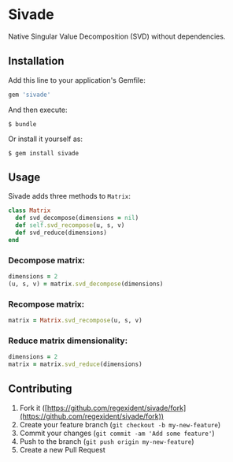 # Sivade

Native Singular Value Decomposition (SVD) without dependencies.

## Installation

Add this line to your application's Gemfile:

```ruby
gem 'sivade'
```

And then execute:

    $ bundle

Or install it yourself as:

    $ gem install sivade
    
## Usage

Sivade adds three methods to `Matrix`:

```ruby
class Matrix
  def svd_decompose(dimensions = nil)
  def self.svd_recompose(u, s, v)
  def svd_reduce(dimensions)
end
```

### Decompose matrix:

```ruby
dimensions = 2
(u, s, v) = matrix.svd_decompose(dimensions)
```

### Recompose matrix:

```ruby
matrix = Matrix.svd_recompose(u, s, v)
```

### Reduce matrix dimensionality:

```ruby
dimensions = 2
matrix = matrix.svd_reduce(dimensions)
```

## Contributing

1. Fork it ([https://github.com/regexident/sivade/fork](https://github.com/regexident/sivade/fork))
2. Create your feature branch (`git checkout -b my-new-feature`)
3. Commit your changes (`git commit -am 'Add some feature'`)
4. Push to the branch (`git push origin my-new-feature`)
5. Create a new Pull Request
